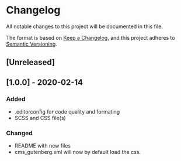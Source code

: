 # Changelog

All notable changes to this project will be documented in this file.

The format is based on [Keep a Changelog](https://keepachangelog.com/en/1.0.0/),
and this project adheres to [Semantic Versioning](https://semver.org/spec/v2.0.0.html).

## [Unreleased]

## [1.0.0] - 2020-02-14
### Added
- .editorconfig for code quality and formating
- SCSS and CSS file(s)

### Changed
- README with new files
- cms_gutenberg.xml will now by default load the css.

